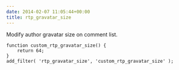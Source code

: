 ```yaml
---
date: 2014-02-07 11:05:44+00:00
title: rtp_gravatar_size
---
```


Modify author gravatar size on comment list.

    
    function custom_rtp_gravatar_size() {
        return 64;
    }
    add_filter( 'rtp_gravatar_size', 'custom_rtp_gravatar_size' );

